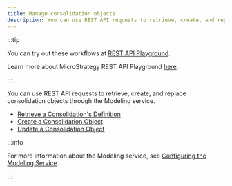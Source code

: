 ```yaml
---
title: Manage consolidation objects
description: You can use REST API requests to retrieve, create, and replace consolidation objects through the Modeling service.
---
```


:::tip

You can try out these workflows at [REST API Playground](https://www.postman.com/microstrategysdk/workspace/microstrategy-rest-api/folder/16131298-7cc97135-4b16-4910-a32f-5463f39519cf?ctx=documentation).

Learn more about MicroStrategy REST API Playground [here](/docs/getting-started/playground.md).

:::

You can use REST API requests to retrieve, create, and replace consolidation objects through the Modeling service.

- [Retrieve a Consolidation's Definition](./retrieve-a-consolidations-definition.md)
- [Create a Consolidation Object](./create-a-consolidation-object.md)
- [Update a Consolidation Object](./update-a-consolidation-object.md)

:::info

For more information about the Modeling service, see [Configuring the Modeling Service](https://www2.microstrategy.com/producthelp/Current/InstallConfig/en-us/Content/modeling_service.htm).

:::
